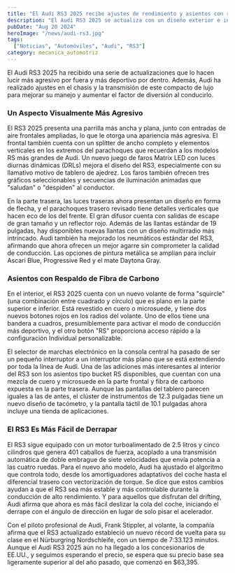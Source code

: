```yaml
---
title: "El Audi RS3 2025 recibe ajustes de rendimiento y asientos con respaldo de fibra de carbono"
description: "El Audi RS3 2025 se actualiza con un diseño exterior e interior más agresivo, mejoras en el chasis y la transmisión, y la opción de asientos con respaldo de fibra de carbono."
pubDate: "Aug 20 2024"
heroImage: "/news/audi-rs3.jpg"
tags:
  ["Noticias", "Automóviles", "Audi", "RS3"]
category: mecanica_automotriz
---
```


El Audi RS3 2025 ha recibido una serie de actualizaciones que lo hacen lucir más agresivo por fuera y más deportivo por dentro. Además, Audi ha realizado ajustes en el chasis y la transmisión de este compacto de lujo para mejorar su manejo y aumentar el factor de diversión al conducirlo.

### Un Aspecto Visualmente Más Agresivo

El RS3 2025 presenta una parrilla más ancha y plana, junto con entradas de aire frontales ampliadas, lo que le otorga una apariencia más agresiva. El frontal también cuenta con un splitter de ancho completo y elementos verticales en los extremos del parachoques que recuerdan a los modelos RS más grandes de Audi. Un nuevo juego de faros Matrix LED con luces diurnas dinámicas (DRLs) mejora el diseño del RS3, especialmente con su llamativo motivo de tablero de ajedrez. Los faros también ofrecen tres gráficos seleccionables y secuencias de iluminación animadas que "saludan" o "despiden" al conductor.

En la parte trasera, las luces traseras ahora presentan un diseño en forma de flecha, y el parachoques trasero revisado tiene detalles verticales que hacen eco de los del frente. El gran difusor cuenta con salidas de escape de gran tamaño y un reflector rojo. Además de las llantas estándar de 19 pulgadas, hay disponibles nuevas llantas con un diseño multirradio más intrincado. Audi también ha mejorado los neumáticos estándar del RS3, afirmando que ahora ofrecen un mejor agarre sin comprometer la calidad de conducción. Las opciones de pintura metálica se amplían para incluir Ascari Blue, Progressive Red y el mate Daytona Gray.

### Asientos con Respaldo de Fibra de Carbono

En el interior, el RS3 2025 cuenta con un nuevo volante de forma "squircle" (una combinación entre cuadrado y círculo) que es plano en la parte superior e inferior. Está revestido en cuero o microsuede, y tiene dos nuevos botones rojos en los radios del volante. Uno de ellos tiene una bandera a cuadros, presumiblemente para activar el modo de conducción más deportivo, y el otro botón "RS" proporciona acceso rápido a la configuración Individual personalizable.

El selector de marchas electrónico en la consola central ha pasado de ser un pequeño interruptor a un interruptor más plano que se está extendiendo por toda la línea de Audi. Una de las adiciones más interesantes al interior del RS3 son los asientos tipo bucket RS disponibles, que cuentan con una mezcla de cuero y microsuede en la parte frontal y fibra de carbono expuesta en la parte trasera. Aunque las pantallas del tablero parecen iguales a las de antes, el clúster de instrumentos de 12.3 pulgadas tiene un nuevo diseño de tacómetro, y la pantalla táctil de 10.1 pulgadas ahora incluye una tienda de aplicaciones.

### El RS3 Es Más Fácil de Derrapar

El RS3 sigue equipado con un motor turboalimentado de 2.5 litros y cinco cilindros que genera 401 caballos de fuerza, acoplado a una transmisión automática de doble embrague de siete velocidades que envía potencia a las cuatro ruedas. Para el nuevo año modelo, Audi ha ajustado el algoritmo que controla todo, desde los amortiguadores adaptativos del coche hasta el diferencial trasero con vectorización de torque. Se dice que estos cambios ayudan a que el RS3 sea más estable y más controlable durante la conducción de alto rendimiento. Y para aquellos que disfrutan del drifting, Audi afirma que ahora es más fácil deslizar la cola del coche, iniciando el derrape con el ángulo de dirección en lugar de solo pisar el acelerador.

Con el piloto profesional de Audi, Frank Stippler, al volante, la compañía afirma que el RS3 actualizado estableció un nuevo récord de vuelta para su clase en el Nürburgring Nordschleife, con un tiempo de 7:33.123 minutos. Aunque el Audi RS3 2025 aún no ha llegado a los concesionarios de EE.UU., y seguimos esperando el precio, se espera que su precio base sea ligeramente superior al del año pasado, que comenzó en $63,395.
